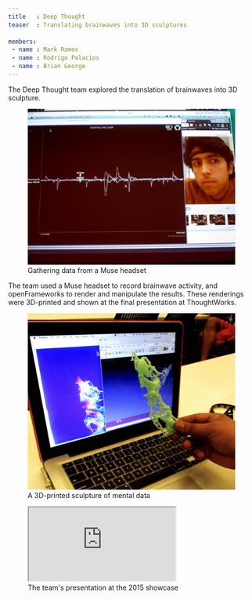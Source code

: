 ```yaml
---
title   : Deep Thought
teaser  : Translating brainwaves into 3D sculptures

members:
 - name : Mark Ramos
 - name : Rodrigo Palacios
 - name : Brian George
---
```

The Deep Thought team explored the translation of brainwaves into 3D sculpture.

<figure>
	<img src="/images/projects/2015/deep-thought/brainwaves.jpg" alt="Gathering data from a Muse headset" />
	<figcaption>Gathering data from a Muse headset</figcaption>
</figure>

The team used a Muse headset to record brainwave activity, and openFrameworks to render and manipulate the results. These renderings were 3D-printed and shown at the final presentation at ThoughtWorks.

<figure>
	<img src="/images/projects/2015/deep-thought/3d-sculpture.jpg" alt="A 3D-printed sculpture of mental data" />
	<figcaption>A 3D-printed sculpture of mental data</figcaption>
</figure>


<figure class="video ratio-55 with-caption">
	<iframe src="https://www.youtube.com/embed/WNvjUw_VSW4" allowfullscreen></iframe>
	<figcaption>The team's presentation at the 2015 showcase</figcaption>
</figure>


